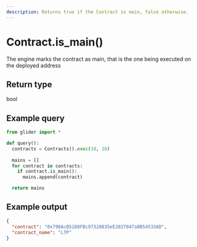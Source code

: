 ```yaml
---
description: Returns true if the Contract is main, false otherwise.
---
```


# Contract.is\_main()

The engine marks the contract as main, that is the one being executed on the deployed address

## Return type

bool

## Example query

```python
from glider import *

def query():
  contracts = Contracts().exec(10, 10)
  
  mains = []
  for contract in contracts:
    if contract.is_main():
      mains.append(contract)

  return mains
```

## Example output

```json
{
  "contract": "0x798AcB51D8FBc97328835eE2027047a8B54533AD",
  "contract_name": "LTP"
}
```
